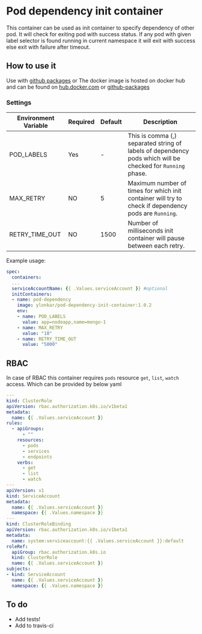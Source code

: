 # Pod dependency init container

This container can be used as init container to specify dependency of other pod. It will check for exiting pod with success status. If any pod with given label selector is found running in current namespace it will exit with success else exit with failure after timeout.

## How to use it

Use with [github packages](https://github.com/yogeshlonkar/pod-dependency-init-container/packages) or
The docker image is hosted on docker hub and can be found on [hub.docker.com](https://hub.docker.com/r/ylonkar/pod-dependency-init-container) or [github-packages](https://github.com/yogeshlonkar/pod-dependency-init-container/packages/14855)


### Settings

| Environment Variable | Required | Default | Description |
| --- | --- | --- | --- |
| POD_LABELS | Yes | - | This is comma (,) separated string of labels of dependency pods which will be checked for `Running` phase. |
| MAX_RETRY | NO | 5 | Maximum number of times for which init container will try to check if dependency pods are `Running`. |
| RETRY_TIME_OUT | NO | 1500 | Number of milliseconds init container will pause between each retry. |

Example usage:
```yaml
spec:
  containers:
  ...
  serviceAccountName: {{ .Values.serviceAccount }} #optional
  initContainers:
  - name: pod-dependency
    image: ylonkar/pod-dependency-init-container:1.0.2
    env:
    - name: POD_LABELS
      value: app=nodeapp,name=mongo-1
    - name: MAX_RETRY
      value: "10"
    - name: RETRY_TIME_OUT
      value: "5000"
```

## RBAC
In case of RBAC this container requires `pods` resource `get`, `list`, `watch` access. Which can be provided by below yaml
```yaml
---
kind: ClusterRole
apiVersion: rbac.authorization.k8s.io/v1beta1
metadata:
  name: {{ .Values.serviceAccount }}
rules:
  - apiGroups:
      - ""
    resources:
      - pods
      - services
      - endpoints
    verbs:
      - get
      - list
      - watch
---
apiVersion: v1
kind: ServiceAccount
metadata:
  name: {{ .Values.serviceAccount }}
  namespace: {{ .Values.namespace }}
---
kind: ClusterRoleBinding
apiVersion: rbac.authorization.k8s.io/v1beta1
metadata:
  name: system:serviceaccount:{{ .Values.serviceAccount }}:default
roleRef:
  apiGroup: rbac.authorization.k8s.io
  kind: ClusterRole
  name: {{ .Values.serviceAccount }}
subjects:
- kind: ServiceAccount
  name: {{ .Values.serviceAccount }}
  namespace: {{ .Values.namespace }}
```

## To do

- Add tests!
- Add to travis-ci
